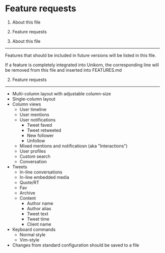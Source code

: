 Feature requests
================

1. About this file
2. Feature requests

1. About this file
------------------

Features that should be included in future versions will be listed in this
file. 

If a feature is completely integrated into Unikorn, the corresponding line
will be removed from this file and inserted into FEATURES.md

2. Feature requests
-------------------

* Multi-column layout with adjustable column-size
* Single-column layout
* Column views
    * User timeline
    * User mentions
    * User notifications
        * Tweet faved
        * Tweet retweeted
        * New follower
        * Unfollow
    * Mixed mentions and notificatiosn (aka "Interactions")
    * User profiles
    * Custom search
    * Conversation
* Tweets
    * In-line conversations
    * In-line embedded media
    * Quote/RT
    * Fav
    * Archive
    * Content
        * Author name
        * Author alias
        * Tweet text
        * Tweet time
        * Client name
* Keyboard commands
    * Normal style
    * Vim-style
* Changes from standard configuration should be saved to a file
